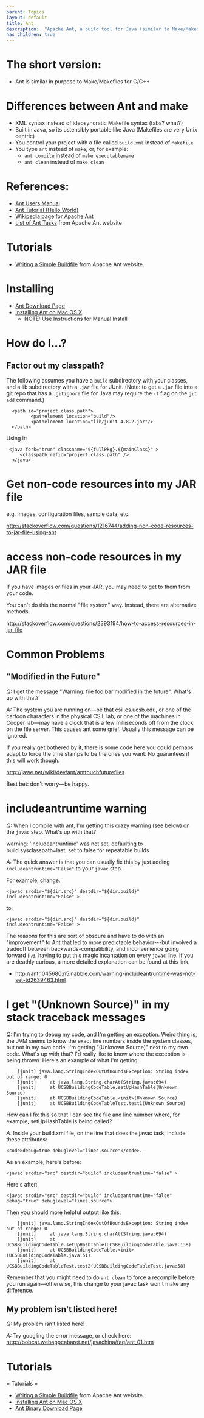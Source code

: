 ```yaml
---
parent: Topics
layout: default
title: Ant
description:  "Apache Ant, a build tool for Java (similar to Make/Makefiles)"
has_children: true
---
```


# The short version:

* Ant is similar in purpose to Make/Makefiles for C/C++

# Differences between Ant and make

* XML syntax instead of ideosyncratic Makefile syntax (tabs? what?)
* Built in Java, so its ostensibly portable like Java (Makefiles are very Unix centric)
* You control your project with a file called `build.xml` instead of `Makefile`
* You type `ant` instead of `make`, or, for example: 
    * `ant compile` instead of `make executablename`
    * `ant clean` instead of `make clean`


# References:

* [Ant Users Manual](https://ant.apache.org/manual/)
* [Ant Tutorial (Hello World)](https://ant.apache.org/manual/tutorial-HelloWorldWithAnt.html)
* [Wikipedia page for Apache Ant](https://en.wikipedia.org/wiki/Apache_Ant)
* [List of Ant Tasks](http://ant.apache.org/manual/tasksoverview.html ) from Apache Ant website

# Tutorials

* [Writing a Simple Buildfile](http://ant.apache.org/manual/using.html) from Apache Ant website.

# Installing
* [Ant Download Page](http://ant.apache.org/bindownload.cgi)
* [Installing Ant on Mac OS X](http://stackoverflow.com/questions/3222804/how-can-i-install-apache-ant-on-mac-os-x) 
    * NOTE: Use Instructions for Manual Install

# How do I...? 

## Factor out my classpath? 

The following assumes you have a `build` subdirectory with your classes, and a lib subdirectory with a `.jar` file
for JUnit.  (Note: to get a `.jar` file into a git repo that has a `.gitignore` file for Java may require the `-f` flag on the `git add` command.)


```
  <path id="project.class.path">                                                               
         <pathelement location="build"/>                                                       
         <pathelement location="lib/junit-4.8.2.jar"/>    
  </path>
```

Using it:

```
 <java fork="true" classname="${fullPkg}.${mainClass}" >
     <classpath refid="project.class.path" />   
  </java>          
```

# Get non-code resources into my JAR file

e.g. images, configuration files, sample data, etc.

http://stackoverflow.com/questions/1216744/adding-non-code-resources-to-jar-file-using-ant

# access non-code resources in my JAR file 

If you have images or files in your JAR, you may need to get to them from your code.

You can't do this the normal "file system" way.  Instead, there are alternative methods.

http://stackoverflow.com/questions/2393194/how-to-access-resources-in-jar-file

# Common Problems 

## "Modified in the Future"

*Q:* I get the message "Warning: file foo.bar modified in the future". What's up with that?

*A:* The system you are running on&mdash;be that csil.cs.ucsb.edu, or one of the cartoon characters in the physical CSIL lab, or one of the machines in Cooper lab&mdash;may have a clock that is a few milliseconds off from the clock on the file server.   This causes ant some grief. Usually this message can be ignored.

If you really get bothered by it, there is some code here you could perhaps adapt to force the time stamps to be the ones you want. No guarantees if this will work though.

http://jawe.net/wiki/dev/ant/anttouchfuturefiles

Best bet: don't worry&mdash;be happy.

# includeantruntime warning 

*Q:* When I compile with ant, I'm getting this crazy warning (see below) on the `javac` step. What's up with that?

 warning: 'includeantruntime' was not set, defaulting to build.sysclasspath=last; set to false for repeatable builds

*A:* The quick answer is that you can usually fix this by just adding `includeantruntime="False"` to your `javac` step.

For example, change:

```
<javac srcdir="${dir.src}" destdir="${dir.build}" includeantruntime="False" >
```

to:

```
<javac srcdir="${dir.src}" destdir="${dir.build}" includeantruntime="False" >
```

The reasons for this are sort of obscure and have to do with an "improvement" to Ant that led to more predictable behavior---but involved a tradeoff between backwards-compatibility, and inconvenience going forward (i.e. having to put this magic incantation on every <code>javac</code> line. If you are deathly curious, a more detailed explanation can be found at this link.

* <http://ant.1045680.n5.nabble.com/warning-includeantruntime-was-not-set-td2639463.html> 

# I get "(Unknown Source)" in my stack traceback messages 

*Q:* I'm trying to debug my code, and I'm getting an exception. Weird thing is, the JVM seems to know the exact line numbers inside the system classes, but not in my own code.  I'm getting "(Unknown Source)" next to my own code. What's up with that?  I'd really like to know where the exception is being thrown. Here's an example of what I'm getting:


```
    [junit] java.lang.StringIndexOutOfBoundsException: String index out of range: 0
    [junit] 	at java.lang.String.charAt(String.java:694)
    [junit] 	at UCSBBuildingCodeTable.setUpHashTable(Unknown Source)
    [junit] 	at UCSBBuildingCodeTable.<init>(Unknown Source)
    [junit] 	at UCSBBuildingCodeTableTest.test1(Unknown Source)
```

How can I fix this so that I can see the file and line number where, for example, setUpHashTable is being called?

*A:* Inside your build.xml file, on the line that does the javac task, include these attributes: 

```
<code>debug=true debuglevel="lines,source"</code>.
```

As an example, here's before:

```
<javac srcdir="src" destdir="build" includeantruntime="false" >      
```

Here's after:

```
<javac srcdir="src" destdir="build" includeantruntime="false" debug="true" debuglevel="lines,source">      
```

Then you should more helpful output like this:

```
    [junit] java.lang.StringIndexOutOfBoundsException: String index out of range: 0
    [junit] 	at java.lang.String.charAt(String.java:694)
    [junit] 	at UCSBBuildingCodeTable.setUpHashTable(UCSBBuildingCodeTable.java:138)
    [junit] 	at UCSBBuildingCodeTable.<init>(UCSBBuildingCodeTable.java:51)
    [junit] 	at UCSBBuildingCodeTableTest.test2(UCSBBuildingCodeTableTest.java:58)
```

Remember that you might need to do `ant clean` to force a recompile before you run again&mdash;otherwise, this change to your javac task won't make any difference.

## My problem isn't listed here!


*Q:* My problem isn't listed here!

*A:* Try googling the error message, or check here: http://bobcat.webappcabaret.net/javachina/faq/ant_01.htm

# Tutorials

= Tutorials =

* [Writing a Simple Buildfile](http://ant.apache.org/manual/using.html) from Apache Ant website.
* [Installing Ant on Mac OS X](http://stackoverflow.com/questions/3222804/how-can-i-install-apache-ant-on-mac-os-x)
* [Ant Binary Download Page](http://ant.apache.org/bindownload.cgi)


